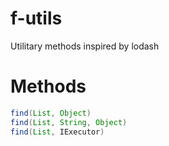 # f-utils

Utilitary methods inspired by lodash

# Methods
```java
find(List, Object)
find(List, String, Object)
find(List, IExecutor)
```
